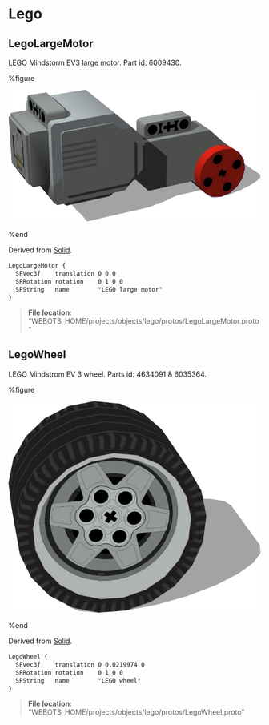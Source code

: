# Lego

## LegoLargeMotor

LEGO Mindstorm EV3 large motor. Part id: 6009430.

%figure

![LegoLargeMotor](images/objects/lego/LegoLargeMotor/model.png)

%end

Derived from [Solid](../reference/solid.md).

```
LegoLargeMotor {
  SFVec3f    translation 0 0 0
  SFRotation rotation    0 1 0 0
  SFString   name        "LEGO large motor"
}
```

> **File location**: "WEBOTS\_HOME/projects/objects/lego/protos/LegoLargeMotor.proto"

## LegoWheel

LEGO Mindstrom EV 3 wheel. Parts id: 4634091 & 6035364.

%figure

![LegoWheel](images/objects/lego/LegoWheel/model.png)

%end

Derived from [Solid](../reference/solid.md).

```
LegoWheel {
  SFVec3f    translation 0 0.0219974 0
  SFRotation rotation    0 1 0 0
  SFString   name        "LEGO wheel"
}
```

> **File location**: "WEBOTS\_HOME/projects/objects/lego/protos/LegoWheel.proto"

